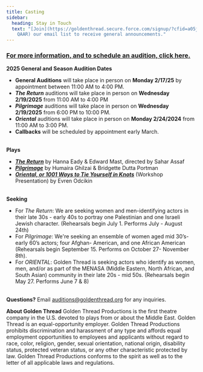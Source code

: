 ```yaml
---
title: Casting
sidebar:
  heading: Stay in Touch
  text: "[Join](https://goldenthread.secure.force.com/signup/?cfid=a05j000000Lsdh\
    QAAR) our email list to receive general announcements."
---
```

### **[For more information, and to schedule an audition, click here.](https://airtable.com/appHPPycOcRo9BQv9/pagYRqTaupLCmdbJB/form)**

**2025 General and Season Audition Dates**

* **General Auditions** will take place in person on **Monday 2/17/25** by appointment between 11:00 AM to 4:00 PM.  
* ***The Return*** auditions will take place in person on **Wednesday 2/19/2025** from 11:00 AM to 4:00 PM  
* ***Pilgrimage*** auditions will take place in person on **Wednesday 2/19/2025** from 6:00 PM to 10:00 PM. 
* ***Oriental*** auditions will take place in person on **Monday 2/24/2024** from 11:00 AM to 3:00 PM. 
* **Callbacks** will be scheduled by appointment early March.

\
**Plays**

* ***[The Return](https://goldenthread.org/productions/the-return/)*** by Hanna Eady & Edward Mast, directed by Sahar Assaf
* ***[Pilgrimage](https://goldenthread.org/productions/pilgrimage/)*** by Humaira Ghilzai & Bridgette Dutta Portman
* ***[Oriental, or 1001 Ways to Tie Yourself in Knots](https://goldenthread.org/productions/new-threads-staged-reading-series-2025/)*** (Workshop Presentation) by Evren Odcikin

\
**Seeking**

* For *The Return*: We are seeking women and men-identifying actors in their late 30s - early 40s to portray one Palestinian and one Israeli Jewish character. (Rehearsals begin July 1. Performs July - August 24th)
* For *Pilgrimage*: We're seeking an ensemble of women aged mid 30’s-early 60’s actors; four Afghan- American, and one African American (Rehearsals begin September 15. Performs on October 27- November 8th).
* For *ORIENTAL*: Golden Thread is seeking actors who identify as women, men, and/or as part of the MENASA (Middle Eastern, North African, and South Asian) community in their late 20s - mid 50s. (Rehearsals begin May 27. Performs June 7 & 8)

\
**Questions?**
Email [auditions@goldenthread.org](auditions@goldenthread.org) for any inquiries.

**About Golden Thread** 
Golden Thread Productions is the first theatre company in the U.S. devoted to plays from or about the Middle East. Golden Thread is an equal-opportunity employer. Golden Thread Productions prohibits discrimination and harassment of any type and affords equal employment opportunities to employees and applicants without regard to race, color, religion, gender, sexual orientation, national origin, disability status, protected veteran status, or any other characteristic protected by law. Golden Thread Productions conforms to the spirit as well as to the letter of all applicable laws and regulations.
